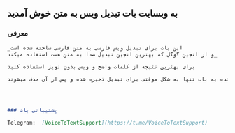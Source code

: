 ## به وبسایت بات تبدیل ویس به متن خوش آمدید

### معرفی

```markdown
_این بات برای تبدیل ویس فارسی به متن فارسی ساخته شده است
و از انجین گوگل که بهترین انجین تبدیل صدا به متن هست استفاده میکند_

برای بهترین نتیجه از کلمات واضح و ویس بدون نویز استفاده کنید

تمام ویس های فرستاده شده به بات تنها به شکل موقتی برای تبدیل ذخیره شده و پس از آن حذف میشوند.




### پشتیبانی بات

Telegram:  [VoiceToTextSupport](https://t.me/VoiceToTextSupport)
